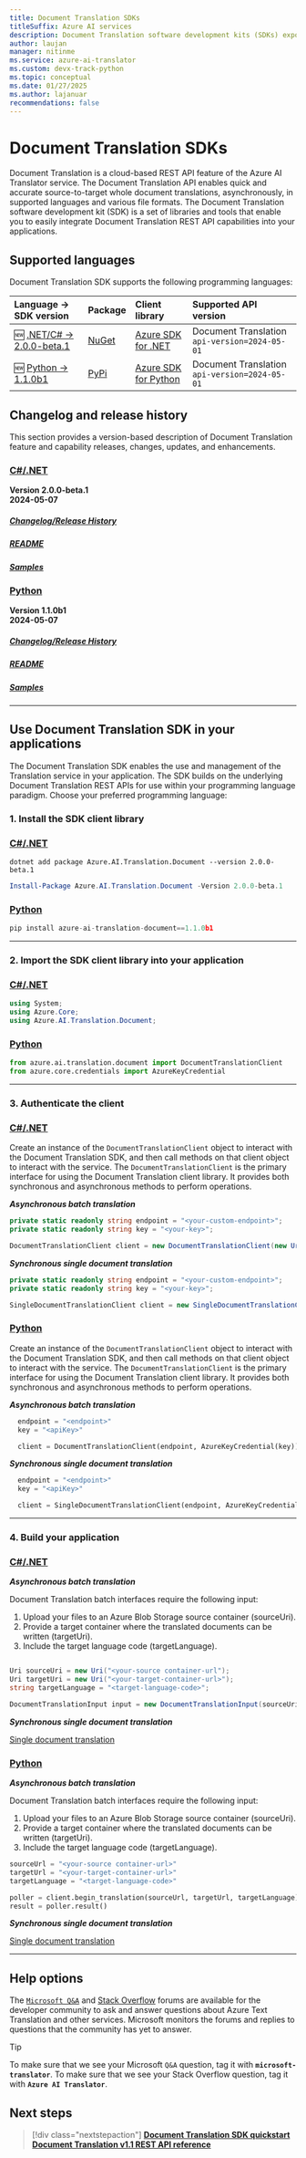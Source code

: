```yaml
---
title: Document Translation SDKs
titleSuffix: Azure AI services
description: Document Translation software development kits (SDKs) expose Document Translation features and capabilities, using C#, Java, JavaScript, and Python programming language.
author: laujan
manager: nitinme
ms.service: azure-ai-translator
ms.custom: devx-track-python
ms.topic: conceptual
ms.date: 01/27/2025
ms.author: lajanuar
recommendations: false
---
```


<!-- markdownlint-disable MD024 -->
<!-- markdownlint-disable MD036 -->
<!-- markdownlint-disable MD001 -->
<!-- markdownlint-disable MD051 -->

# Document Translation SDKs

Document Translation is a cloud-based REST API feature of the Azure AI Translator service. The Document Translation API enables quick and accurate source-to-target whole document translations, asynchronously, in supported languages and various file formats. The Document Translation software development kit (SDK) is a set of libraries and tools that enable you to easily integrate Document Translation REST API capabilities into your applications.

## Supported languages

Document Translation SDK supports the following programming languages:

| Language → SDK version | Package|Client library| Supported API version|
|:----------------------|:----------|:----------|:-------------|
|🆕 [.NET/C# → 2.0.0-beta.1](https://azuresdkdocs.blob.core.windows.net/$web/dotnet/Azure.AI.Translation.Document/2.0.0-beta.1/index.html)| [NuGet](https://www.nuget.org/packages/Azure.AI.Translation.Document/2.0.0-beta.1) | [Azure SDK for .NET](/dotnet/api/overview/azure/ai.translation.document-readme?branch=main&view=azure-dotnet-preview&preserve-view=true) | Document Translation `api-version=2024-05-01`|
|🆕 [Python → 1.1.0b1](https://azuresdkdocs.blob.core.windows.net/$web/python/azure-ai-translation-document/1.1.0b1/index.html)|[PyPi](https://pypi.org/project/azure-ai-translation-document/1.1.0b1/)|[Azure SDK for Python](/python/api/overview/azure/ai-translation-document-readme?view=azure-python-preview&preserve-view=true)|Document Translation `api-version=2024-05-01`|

## Changelog and release history

This section provides a version-based description of Document Translation feature and capability releases, changes, updates, and enhancements.

### [C#/.NET](#tab/csharp)

**Version 2.0.0-beta.1** </br>
**2024-05-07**

##### [**Changelog/Release History**](https://github.com/Azure/azure-sdk-for-net/blob/main/sdk/translation/Azure.AI.Translation.Document/CHANGELOG.md#200-beta1-2024-05-07)

##### [README](https://github.com/Azure/azure-sdk-for-net/blob/main/sdk/translation/Azure.AI.Translation.Document/README.md)

##### [Samples](https://github.com/Azure/azure-sdk-for-net/tree/main/sdk/translation/Azure.AI.Translation.Document/samples)

### [Python](#tab/python)

**Version 1.1.0b1** </br>
**2024-05-07**

##### [**Changelog/Release History**](https://github.com/Azure/azure-sdk-for-python/blob/azure-ai-translation-document_1.1.0b1/sdk/translation/azure-ai-translation-document/CHANGELOG.md)

##### [README](https://github.com/Azure/azure-sdk-for-python/blob/azure-ai-translation-document_1.1.0b1/sdk/translation/azure-ai-translation-document/samples/README.md)

##### [Samples](https://github.com/Azure/azure-sdk-for-python/tree/azure-ai-translation-document_1.1.0b1/sdk/translation/azure-ai-translation-document/samples)

---

## Use Document Translation SDK in your applications

The Document Translation SDK enables the use and management of the Translation service in your application. The SDK builds on the underlying Document Translation REST APIs for use within your programming language paradigm. Choose your preferred programming language:

### 1. Install the SDK client library

### [C#/.NET](#tab/csharp)

```dotnetcli
dotnet add package Azure.AI.Translation.Document --version 2.0.0-beta.1
```

```powershell
Install-Package Azure.AI.Translation.Document -Version 2.0.0-beta.1
```

### [Python](#tab/python)

```python
pip install azure-ai-translation-document==1.1.0b1
```

---

### 2. Import the SDK client library into your application

### [C#/.NET](#tab/csharp)

```csharp
using System;
using Azure.Core;
using Azure.AI.Translation.Document;
```

### [Python](#tab/python)

```python
from azure.ai.translation.document import DocumentTranslationClient
from azure.core.credentials import AzureKeyCredential
```

---

### 3. Authenticate the client

### [C#/.NET](#tab/csharp)

Create an instance of the `DocumentTranslationClient` object to interact with the Document Translation SDK, and then call methods on that client object to interact with the service. The `DocumentTranslationClient` is the primary interface for using the Document Translation client library. It provides both synchronous and asynchronous methods to perform operations.

***Asynchronous batch translation***

```csharp
private static readonly string endpoint = "<your-custom-endpoint>";
private static readonly string key = "<your-key>";

DocumentTranslationClient client = new DocumentTranslationClient(new Uri(endpoint), new AzureKeyCredential(key));

```

***Synchronous single document translation***

```csharp
private static readonly string endpoint = "<your-custom-endpoint>";
private static readonly string key = "<your-key>";

SingleDocumentTranslationClient client = new SingleDocumentTranslationClient(new Uri(endpoint), new AzureKeyCredential(apiKey));

```

### [Python](#tab/python)

Create an instance of the `DocumentTranslationClient` object to interact with the Document Translation SDK, and then call methods on that client object to interact with the service. The `DocumentTranslationClient` is the primary interface for using the Document Translation client library. It provides both synchronous and asynchronous methods to perform operations.

***Asynchronous batch translation***

```python
  endpoint = "<endpoint>"
  key = "<apiKey>"

  client = DocumentTranslationClient(endpoint, AzureKeyCredential(key))

```

***Synchronous single document translation***

```python
  endpoint = "<endpoint>"
  key = "<apiKey>"

  client = SingleDocumentTranslationClient(endpoint, AzureKeyCredential(key))

```

---

### 4. Build your application

### [C#/.NET](#tab/csharp)

***Asynchronous batch translation***

Document Translation batch interfaces require the following input:

1. Upload your files to an Azure Blob Storage source container (sourceUri).
1. Provide a target container where the translated documents can be written (targetUri).
1. Include the target language code (targetLanguage).

```csharp

Uri sourceUri = new Uri("<your-source container-url");
Uri targetUri = new Uri("<your-target-container-url>");
string targetLanguage = "<target-language-code>";

DocumentTranslationInput input = new DocumentTranslationInput(sourceUri, targetUri, targetLanguage)
```

***Synchronous single document translation***

[Single document translation](https://github.com/Azure/azure-sdk-for-net/blob/main/sdk/translation/Azure.AI.Translation.Document/samples/Sample5_SynchronousTranslation.md)

### [Python](#tab/python)

***Asynchronous batch translation***

Document Translation batch interfaces require the following input:

1. Upload your files to an Azure Blob Storage source container (sourceUri).
1. Provide a target container where the translated documents can be written (targetUri).
1. Include the target language code (targetLanguage).

```python
sourceUrl = "<your-source container-url>"
targetUrl = "<your-target-container-url>"
targetLanguage = "<target-language-code>"

poller = client.begin_translation(sourceUrl, targetUrl, targetLanguage)
result = poller.result()

```

***Synchronous single document translation***

[Single document translation](https://github.com/Azure/azure-sdk-for-python/blob/azure-ai-translation-document_1.1.0b1/sdk/translation/azure-ai-translation-document/samples/sample_single_document_translation.py)

---

## Help options

The [`Microsoft Q&A`](/answers/tags/132/azure-translator) and [Stack Overflow](https://stackoverflow.com/questions/tagged/microsoft-translator) forums are available for the developer community to ask and answer questions about Azure Text Translation and other services. Microsoft monitors the forums and replies to questions that the community has yet to answer.

> [!TIP]
> To make sure that we see your Microsoft `Q&A` question, tag it with **`microsoft-translator`**.
> To make sure that we see your Stack Overflow question, tag it with **`Azure AI Translator`**.
>

## Next steps

>[!div class="nextstepaction"]
> [**Document Translation SDK quickstart**](quickstarts/client-library-sdks.md) [**Document Translation v1.1 REST API reference**](reference/rest-api-guide.md)
